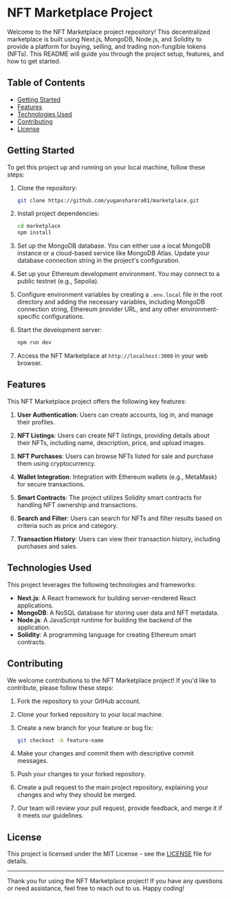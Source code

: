# NFT Marketplace Project

Welcome to the NFT Marketplace project repository! This decentralized marketplace is built using Next.js, MongoDB, Node.js, and Solidity to provide a platform for buying, selling, and trading non-fungible tokens (NFTs). This README will guide you through the project setup, features, and how to get started.

## Table of Contents

- [Getting Started](#getting-started)
- [Features](#features)
- [Technologies Used](#technologies-used)
- [Contributing](#contributing)
- [License](#license)

## Getting Started

To get this project up and running on your local machine, follow these steps:

1. Clone the repository:

   ```bash
   git clone https://github.com/yugansharora01/marketplace.git
   ```

2. Install project dependencies:

   ```bash
   cd marketplace
   npm install
   ```

3. Set up the MongoDB database. You can either use a local MongoDB instance or a cloud-based service like MongoDB Atlas. Update your database connection string in the project's configuration.

4. Set up your Ethereum development environment. You may connect to a public testnet (e.g., Sepolia).

5. Configure environment variables by creating a `.env.local` file in the root directory and adding the necessary variables, including MongoDB connection string, Ethereum provider URL, and any other environment-specific configurations.

6. Start the development server:

   ```bash
   npm run dev
   ```

7. Access the NFT Marketplace at `http://localhost:3000` in your web browser.

## Features

This NFT Marketplace project offers the following key features:

1. **User Authentication**: Users can create accounts, log in, and manage their profiles.

2. **NFT Listings**: Users can create NFT listings, providing details about their NFTs, including name, description, price, and upload images.

3. **NFT Purchases**: Users can browse NFTs listed for sale and purchase them using cryptocurrency.

4. **Wallet Integration**: Integration with Ethereum wallets (e.g., MetaMask) for secure transactions.

5. **Smart Contracts**: The project utilizes Solidity smart contracts for handling NFT ownership and transactions.

6. **Search and Filter**: Users can search for NFTs and filter results based on criteria such as price and category.

7. **Transaction History**: Users can view their transaction history, including purchases and sales.

## Technologies Used

This project leverages the following technologies and frameworks:

- **Next.js**: A React framework for building server-rendered React applications.
- **MongoDB**: A NoSQL database for storing user data and NFT metadata.
- **Node.js**: A JavaScript runtime for building the backend of the application.
- **Solidity**: A programming language for creating Ethereum smart contracts.

## Contributing

We welcome contributions to the NFT Marketplace project! If you'd like to contribute, please follow these steps:

1. Fork the repository to your GitHub account.

2. Clone your forked repository to your local machine.

3. Create a new branch for your feature or bug fix:

   ```bash
   git checkout -b feature-name
   ```

4. Make your changes and commit them with descriptive commit messages.

5. Push your changes to your forked repository.

6. Create a pull request to the main project repository, explaining your changes and why they should be merged.

7. Our team will review your pull request, provide feedback, and merge it if it meets our guidelines.

## License

This project is licensed under the MIT License - see the [LICENSE](LICENSE) file for details.

---

Thank you for using the NFT Marketplace project! If you have any questions or need assistance, feel free to reach out to us. Happy coding!
